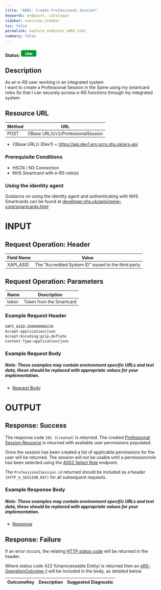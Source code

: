 ```yaml
---
title: "A001: Create Professional Session"
keywords: endpoint, catalogue
sidebar: overview_sidebar
toc: false
permalink: explore_endpoint_a001.html
summary: false
---
```


#### Status: ![Live](images/icons/api_live.png)

## Description
As an e-RS user working in an integrated system  
I want to create a Professional Session in the Spine using my smartcard roles
So that I can securely access e-RS functions through my integrated system

## Resource URL

| Method | URL |
| -------------| --- |
| POST | {{Base URL}}/v1/ProfessionalSession

- {{Base URL}} (Dev1) = https://api.dev1.ers.ncrs.nhs.uk/ers-api  


### Prerequisite Conditions
- HSCN / N3 Connection
- NHS Smartcard with e-RS role(s)

### Using the identity agent
Guidance on using the identity agent and authenticating with NHS Smartcards can be found at [developer.nhs.uk/apis/spine-core/smartcards.html](https://developer.nhs.uk/apis/spine-core/smartcards.html)

# INPUT

## Request Operation: Header

| Field Name | Value |
| ---------- | ----- |
| XAPI_ASID  | The "Accredited System ID" issued to the third party |


## Request Operation: Parameters

| Name | Description |
| ---- | ----------- |
| token | Token from the Smartcard |

### Example Request Header
```http
XAPI_ASID:200000000220
Accept:application/json
Accept-Encoding:gzip,deflate
Content-Type:application/json
```

### Example Request Body
##### Note: These examples may contain environment specific URLs and test data, these should be replaced with appropriate values for your implementation.  

- [Request Body](https://nhsconnect.github.io/digital-referrals/downloads/json/A001_Request.json)  

# OUTPUT
## Response: Success

The response code `201 (Created)` is returned. The created [Professional Session Resource](explore_models.html) is returned with available user permissions populated.

Once the session has been created a list of applicable permissions for the user will be returned. The session will not be usable until a permission/role has been selected using the [A002 Select Role](explore_endpoint_a002.html) endpoint.

The `ProfessionalSession.id` returned should be included as a header `(HTTP_X_SESSION_KEY)` for all subsequent requests.

### Example Response Body
##### Note: These examples may contain environment specific URLs and test data, these should be replaced with appropriate values for your implementation.  

- [Response](https://nhsconnect.github.io/digital-referrals/downloads/json/A001_Response.json)


## Response: Failure
If an error occurs, the relating [HTTP status code](explore_error_messages.html) will be returned in the header.

Where status code 422 (Unprocessable Entity) is returned then an [eRS-OperationOutcome-1](https://fhir.nhs.uk/STU3/StructureDefinition/eRS-OperationOutcome-1) will be included in the body, as detailed below.  

| OutcomeKey | Description | Suggested Diagnostic |
| ---------- | ----------- | -------------------- |
